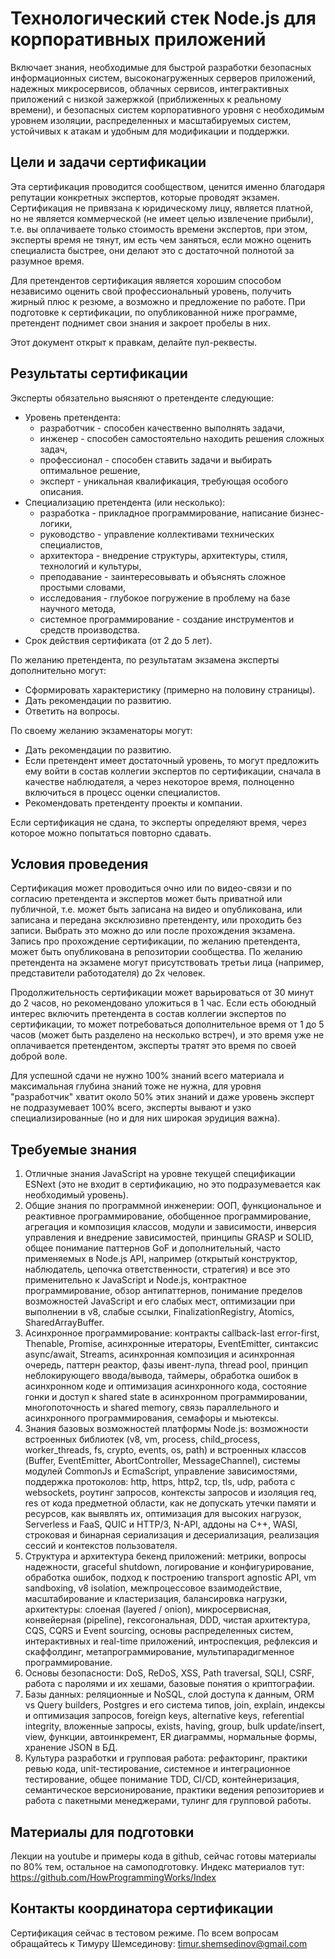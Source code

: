 # Технологический стек Node.js для корпоративных приложений

Включает знания, необходимые для быстрой разработки безопасных информационных
систем, высоконагруженных серверов приложений, надежных микросервисов, облачных
сервисов, интеграктивных приложений с низкой зажержкой (приближенных к реальному
времени), и безопасных систем корпоративного уровня с необходимым уровнем
изоляции, распределенных и масштабируемых систем, устойчивых к атакам и удобным
для модификации и поддержки.

## Цели и задачи сертификации

Эта сертификация проводится сообществом, ценится именно благодаря репутации
конкретных экспертов, которые проводят экзамен. Сертификация не привязана
к юридическому лицу, является платной, но не является коммерческой (не имеет
целью извлечение прибыли), т.е. вы оплачиваете только стоимость времени
экспертов, при этом, эксперты время не тянут, им есть чем заняться, если можно
оценить специалиста быстрее, они делают это с достаточной полнотой за разумное
время.

Для претендентов сертификация является хорошим способом независимо оценить свой
профессиональный уровень, получить жирный плюс к резюме, а возможно и
предложение по работе. При подготовке к сертификации, по опубликованной ниже
программе, претендент поднимет свои знания и закроет пробелы в них.

Этот документ открыт к правкам, делайте пул-реквесты.

## Результаты сертификации

Эксперты обязательно выясняют о претенденте следующие:
- Уровень претендента:
  - разработчик - способен качественно выполнять задачи,
  - инженер - способен самостоятельно находить решения сложных задач,
  - профессионал - способен ставить задачи и выбирать оптимальное решение,
  - эксперт - уникальная квалификация, требующая особого описания.
- Специализацию претендента (или несколько):
  - разработка - прикладное программирование, написание бизнес-логики,
  - руководство - управление коллективами технических специалистов,
  - архитектора - внедрение структуры, архитектуры, стиля, технологий и культуры,
  - преподавание - заинтересовывать и объяснять сложное простыми словами,
  - исследования - глубокое погружение в проблему на базе научного метода,
  - системное программирование - создание инструментов и средств производства.
- Срок действия сертификата (от 2 до 5 лет).

По желанию претендента, по результатам экзамена эксперты дополнительно могут:
- Сформировать характеристику (примерно на половину страницы).
- Дать рекомендации по развитию.
- Ответить на вопросы.

По своему желанию экзаменаторы могут:
- Дать рекомендации по развитию.
- Если претендент имеет достаточный уровень, то могут предложить ему войти в
состав коллегии экспертов по сертификации, сначала в качестве наблюдателя, а
через некоторое время, полноценно включиться в процесс оценки специалистов.
- Рекомендовать претенденту проекты и компании.

Если сертификация не сдана, то эксперты определяют время, через которое можно
попытаться повторно сдавать.

## Условия проведения

Сертификация может проводиться очно или по видео-связи и по согласию претендента
и экспертов может быть приватной или публичной, т.е. может быть записана на видео
и опубликована, или записана и передана эксклюзивно претенденту, или проходить
без записи. Выбрать это можно до или после прохождения экзамена. Запись про
прохождение сертификации, по желанию претендента, может быть опубликована в
репозитории сообщества. По желанию претендента на экзамене могут присутствовать
третьи лица (например, представители работодателя) до 2х человек.

Продолжительность сертификации может варьироваться от 30 минут до 2 часов, но
рекомендовано уложиться в 1 час. Если есть обоюдный интерес включить претендента
в состав коллегии экспертов по сертификации, то может потребоваться
дополнительное время от 1 до 5 часов (может быть разделено на несколько встреч),
и это время уже не оплачивается претендентом, эксперты тратят это время по своей
доброй воле.

Для успешной сдачи не нужно 100% знаний всего материала и максимальная глубина
знаний тоже не нужна, для уровня "разработчик" хватит около 50% этих знаний и
даже уровень эксперт не подразумевает 100% всего, эксперты вывают и узко
специализированные (но и для них широкая эрудиция важна).

## Требуемые знания

1. Отличные знания JavaScript на уровне текущей спецификации ESNext (это не
входит в сертификацию, но это подразумевается как необходимый уровень).
2. Общие знания по программной инженерии: ООП, функциональное и реактивное
программирование, обобщенное программирование, агрегация и композиция классов,
модули и зависимости, инверсия управления и внедрение зависимостей, принципы
GRASP и SOLID, общее понимание паттернов GoF и дополнительный, часто
применяемых в Node.js API, например (открытый конструктор, наблюдатель, цепочка
ответственности, стратегия) и все это применительно к JavaScript и Node.js,
контрактное программирование,  обзор антипаттернов, понимание пределов возможностей
JavaScript и его слабых мест, оптимизации при выполнении в v8, слабые ссылки,
FinalizationRegistry, Atomics, SharedArrayBuffer.
3. Асинхронное программирование: контракты callback-last error-first, Thenable,
Promise, асинхронные итераторы, EventEmitter, синтаксис async/await, Streams,
асинхронная композиция и асинхронная очередь, паттерн реактор, фазы ивент-лупа,
thread pool, принцип неблокирующего ввода/вывода, таймеры, обработка ошибок в
асинхронном коде и оптимизация асинхронного кода, состояние гонки и доступ к
shared state в асинхронном программировании, многопоточность и shared memory,
связь параллельного и асинхронного программирования, семафоры и мьютексы.
4. Знания базовых возможностей платформы Node.js: возможности встроенных
библиотек (v8, vm, process, child_process, worker_threads, fs, crypto, events,
os, path) и встроенных классов (Buffer, EventEmitter, AbortController,
MessageChannel), системы модулей CommonJs и EcmaScript, управление зависимостями,
поддержка протоколов: http, https, http2, tcp, tls, udp, работа с websockets,
роутинг запросов, контексты запросов и изоляция req, res от кода предметной
области, как не допускать утечки памяти и ресурсов, как выявлять их, оптимизация
для высоких нагрузок, Serverless и FaaS, QUIC и HTTP/3, N-API, аддоны на C++,
WASI, строковая и бинарная сериализация и десериализация, реализация сессий и
контекстов пользователя.
5. Структура и архитектура бекенд приложений: метрики, вопросы надежности,
graceful shutdown, логирование и конфигурирование, обработка ошибок, подход к
построению transport agnostic API, vm sandboxing, v8 isolation, межпроцессовое
взаимодействие, масштабирование и кластеризация, балансировка нагрузки,
архитектуры: слоеная (layered / onion), микросервисная, конвейерная (pipeline),
гексогональная, DDD, чистая архитектура, CQS, CQRS и Event sourcing, основы
распределенных систем, интерактивных и real-time приложений, интроспекция,
рефлексия и скаффолдинг, метапрограммирование, мультипарадигменное
программирование.
6. Основы безопасности: DoS, ReDoS, XSS, Path traversal, SQLI, CSRF, работа с
паролями и их хешами, базовые понятия о криптографии.
7. Базы данных: реляционные и NoSQL, слой доступа к данным, ORM vs Query
builders, Postgres и его система типов, join, explain, индексы и оптимизация
запросов, foreign keys, alternative keys, referential integrity, вложенные
запросы, exists, having, group, bulk update/insert, view, функции, автоинкремент,
ER диаграммы, нормальные формы, хранение JSON в БД.
8. Культура разработки и групповая работа: рефакторинг, практики ревью кода,
unit-тестирование, системное и интеграционное тестирование, общее понимание TDD,
CI/CD, контейнеризация, семантическое версионирование, практики ведения
репозиториев и работа с пакетными менеджерами, тулинг для групповой работы.

## Материалы для подготовки

Лекции на youtube и примеры кода в github, сейчас готовы материалы по 80% тем,
остальное на самоподготовку. Индекс материалов тут:
https://github.com/HowProgrammingWorks/Index

## Контакты координатора сертификации

Сертификация сейчас в тестовом режиме. По всем вопросам обращайтесь к Тимуру
Шемсединову: timur.shemsedinov@gmail.com
